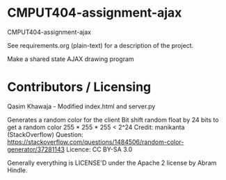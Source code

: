 CMPUT404-assignment-ajax
==============================

CMPUT404-assignment-ajax

See requirements.org (plain-text) for a description of the project.

Make a shared state AJAX drawing program

Contributors / Licensing
========================

Qasim Khawaja - Modified index.html and server.py

Generates a random color for the client
Bit shift random float by 24 bits to get a random color
255 * 255 * 255 < 2^24
Credit: manikanta (StackOverflow)
Question: https://stackoverflow.com/questions/1484506/random-color-generator/37281143
Licence: CC BY-SA 3.0

Generally everything is LICENSE'D under the Apache 2 license by Abram Hindle.


